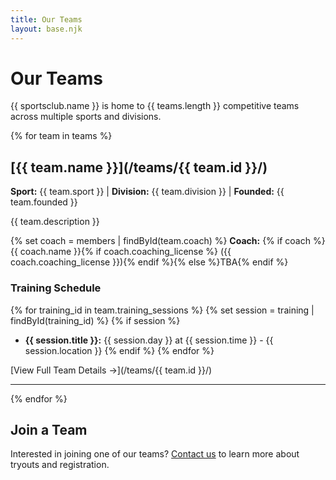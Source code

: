 ```yaml
---
title: Our Teams
layout: base.njk
---
```


# Our Teams

{{ sportsclub.name }} is home to {{ teams.length }} competitive teams across multiple sports and divisions.

{% for team in teams %}
## [{{ team.name }}](/teams/{{ team.id }}/)

**Sport:** {{ team.sport }} | **Division:** {{ team.division }} | **Founded:** {{ team.founded }}

{{ team.description }}

{% set coach = members | findById(team.coach) %}
**Coach:** {% if coach %}{{ coach.name }}{% if coach.coaching_license %} ({{ coach.coaching_license }}){% endif %}{% else %}TBA{% endif %}

### Training Schedule
{% for training_id in team.training_sessions %}
  {% set session = training | findById(training_id) %}
  {% if session %}
- **{{ session.title }}:** {{ session.day }} at {{ session.time }} - {{ session.location }}
  {% endif %}
{% endfor %}

[View Full Team Details →](/teams/{{ team.id }}/)

---
{% endfor %}

## Join a Team

Interested in joining one of our teams? [Contact us](/apply/) to learn more about tryouts and registration.